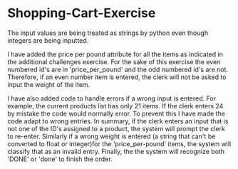 # Shopping-Cart-Exercise

The input values are being treated as strings by python even though integers are being inputted.

I have added the price per pound attribute for all the items as indicated in the additional challenges exercise.  For the sake of this exercise the even numbered id's are in 'price_per_pound' and the odd numbered id's are not.  Therefore, if an even number item is entered, the clerk will not be asked to input the weight of the item.

I have also added code to handle errors if a wrong input is entered.  For example, the current products list has only 21 items. If the clerk enters 24 by mistake the code would normally error. To prevent this I have made the code adapt to wrong entries. In summary, if the clerk enters an input that is not one of the ID's assigned to a product, the system will prompt the clerk to re-enter.  Similarly if a wrong weight is entered (a string that can't be converted to float or integer)for the 'price_per-pound' items, the system will classify that as an invalid entry.  Finally, the the system will recognize both 'DONE' or 'done' to finish the order.